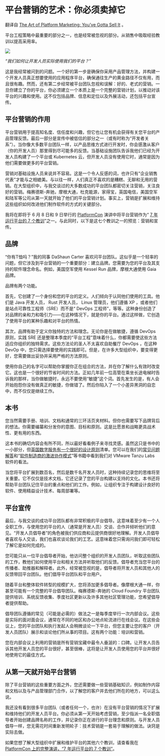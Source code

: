 # 平台营销的艺术：你必须卖掉它

翻译自 [The Art of Platform Marketing: You’ve Gotta Sell It](https://thenewstack.io/the-art-of-platform-marketing-youve-gotta-sell-it/) 。

平台工程策略中最重要的部分之一，也是经常被忽视的部分。从销售中吸取经验教训以提高采用率。

![](https://cdn.thenewstack.io/media/2023/06/97e4d063-shutterstock_1-1024x683.jpg)

*“我们如何让开发人员实际使用我们的平台？”*

这是我经常被问到的问题。一个好的第一步是确保你采用产品管理方法，并构建一个开发人员真正想要使用的应用程序平台，确保通往生产的黄金路径不仅有用，而且很有趣。然而，还有第二步经常被平台团队忽视和误解：好的、老式的营销。一旦你建立了你的平台，你必须建立一个本质上是一个完整的营销计划，以推动对该平台的兴趣和使用。这不仅包括品牌、信息和定位以及外展活动，还包括平台宣传。

## 平台营销的作用

平台营销用于提高知名度、信任度和兴趣，但它也让您有机会获得有关您平台的产品管理反馈。最后一部分是宣传中被低估的部分之一（或有时称为“开发者关系”）。当你像大多数平台团队一样，以产品思维方式进行开发时，你会感激从客户（你的开发人员）那里得到尽可能多的反馈。当基础设施团队告诉我他们已经为开发人员构建了一个平台或 Kubernetes 云，但开发人员没有使用它时，通常是因为他们需要做更多的平台营销。

营销对基础设施人员来说并不容易。这是一个令人反感的词，也许只有“企业销售代表”才能与之相媲美。与以往一样，人们真正不喜欢的是糟糕、无聊和无用的营销。在大型组织中，与我交谈过的大多数成功的平台团队都密切关注营销，关注良好的营销。梅赛德斯-奔驰，摩根大通，杜克能源，家得宝，英国电信，美国空军和陆军等公司从第一天就开始了他们的平台营销计划。事实上，营销是扩展和维持这些组织如何改进他们制作软件的方式的关键部分。

我将在即将于 6 月 8 日和 9 日举行的 [PlatformCon](https://platformcon.com/) 演讲中将平台营销作为“  [7 年运行平台的 7 个教训](https://platformcon.com/talks/7-lessons-from-7-years-of-running-platforms)”之一。与此同时，以下是这七个教训之一的预览：营销和宣传。

## 品牌

“你有T恤吗？”我的同事 DaShaun Carter 喜欢问平台团队。这似乎是一个轻率的问题，但它涉及到平台营销的一个重要部分：建立品牌。您需要为您的平台及其支持的软件理念命名。例如，美国空军使用 Kessel Run 品牌，摩根大通使用 Gaia 品牌。

品牌有两个功能。

首先，它创建了一个身份和您的平台的定义。人们倾向于认同他们使用的工具。他们是 Java 开发人员， Rust 开发人员， Linux 管理员，他们遵循 XP ，或者他们是站点可靠性工程师（SRE）而不是“ DevOps 工程师”，等等。这种身份创造了对品牌的亲和力和吸引力——在这种情况下，就是你的平台。通过这样做，它创造了使用平台的某种乐趣和对平台的热情。

其次，品牌有助于定义你独特的方法和理念。无论你是在做敏捷，遵循 DevOps 原则，实践 SRE 还是整理本季度的“平台工程”意味着什么，你都需要使这些方法适应你组织的独特需求。这些方法论的圣人不太喜欢自助餐厅 DevOps ，在这种 DevOp 中，您只需选择要使用的实践即可。但是，在许多大型组织中，要变得更好，您需要做出妥协并采用严格的方法原则。

使用你自己的名字可以帮助你掌握你正在组合的方法，并在你了解什么有效时改变它。这也是一个很好的节省时间的方法。正如几年前一位高管在乘坐长途电梯时告诉我的那样，当你做敏捷时，永远不要使用“敏捷”这个词。首先发生的是，有人会开始抱怨你没有做真正的敏捷，你做错了。然后你陷入了一个小差异黑洞的自恋中，而不仅仅是继续工作。

## 本书

您当然需要手册、培训、文档和通常的三环活页夹材料。但你也需要写下品牌背后的想法。你需要编纂和分发你的意图、目标和原则。这是比愿景和战略更具战术性、更有用的东西。

这本书的确切内容会有所不同，所以最好看看例子来寻找灵感。虽然这只是书中的一小部分，但[英国数字服务有一个很好的设计原则](https://www.gov.uk/guidance/government-design-principles)清单。您可以在我们的[常见问题解答](https://tanzu.vmware.com/developer/guides/tanzu-labs-engineer-faq/?utm_source=cote&utm_campaign=devrel&utm_content=TNSplatformmarketing)和“[软件制造商的激进协作模式](https://tanzu.vmware.com/content/ebooks/radically-collaborative-patterns-for-software-makers?utm_source=cote&utm_campaign=devrel&utm_content=TNSplatformmarketing)”等书籍中看到我们对 VMware Tanzu Labs 软件的看法。

当您将平台扩展到数百名，然后是数千名开发人员时，这种持续记录您的思维将至关重要。它不仅仅是技术文档，它还记录了您的平台构建以支持的文化。本书还将帮助平台团队记住平台的重点和他们的工作。例如，让组织专注于构建设计良好的软件、使用精益设计技术、每周部署等。

## 平台宣传

最后，与我交谈的成功平台团队都有非常积极的平台倡导。这意味着至少有一个人全职工作，与使用您的平台的人（通常是开发人员）交谈、合作并倾听他们的意见。“开发人员倡导者”的角色被我们供应商和云提供商很好地理解。开发人员倡导者喜欢与人交谈，我们也喜欢谈论我们的工艺。这意味着您只需询问我们即可轻松了解它是如何完成的。

您可能只从一位平台倡导者开始，他访问整个组织的开发人员团队，听取这些团队的工作，教他们如何使用平台和相关方法并听取他们的反馈。倡导者充当您平台的传播者、助推器和解释者。此外，经常被忽视的是，倡导者将开发人员和其他人的反馈带回平台团队。他们倡导平台团队和平台用户。

随着平台和整体软件转型的规模扩大，您将添加更多倡导者。像摩根大通一样，你甚至可能有一个完整的平台倡导团队。梅赛德斯-奔驰的 Cloud Foundry 平台团队提供培训、系统反馈收集、季度社区更新以及许多其他社区管理功能，您希望倡导者提供帮助。

倡导团队遵循的常见（可能是必需的）做法之一是每季度举行一次内部会议。这些是实际的面对面会议，通常在不同的地区和办公地点轮流进行在线会议。在这些会议上，您的平台团队和执行发起人会稍微谈论一下平台，但您主要让您的客户（开发人员团队）展示和谈论他们所从事的项目。这有两个功能：培训和营销。


您在内部会议上利用的营销是所有营销宝藏中最令人垂涎的：口碑。让开发人员告诉其他开发人员您的平台很好，甚至很棒，这将是让开发人员使用您的平台并很好地使用它的最佳方式。

## 从第一天就开始平台营销

除了平台营销的这些重要方面之外，您还需要做一些营销基础知识，例如制作内容和文档以及与产品管理部门合作，以了解您的客户并去他们所在的地方，可以这么说。

我还没有看到很多平台团队（或者任何一个，也许）在没有平台营销的情况下扩展和维持他们的开发人员平台。你必须从第一天开始考虑营销，至少指派一名全职倡导者开始创建品牌名称的工作，并记录你正在进行的平台理念和原则。与开发人员倡导一样，您无需花时间重新发明轮子：技术营销是一套易于理解的做法。诀窍是实际去做。

如果您想了解大型组织中扩展和维护平台的其他六个教训，请查看我在 [PlatformCon 上的完整演讲，“7 年运行平台的 7 个教训”](https://platformcon.com/talks/7-lessons-from-7-years-of-running-platforms)。